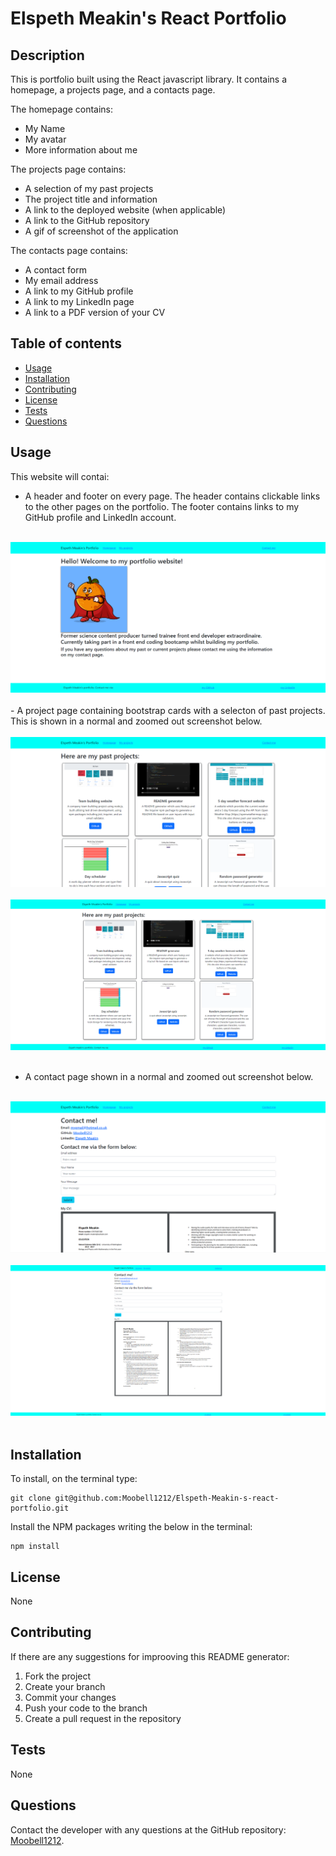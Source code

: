 # Elspeth Meakin's React Portfolio

## Description
This is portfolio built using the React javascript library. It contains a homepage, a projects page, and a contacts page.

The homepage contains:
- My Name
- My avatar
- More information about me

The projects page contains:
- A selection of my past projects
- The project title and information
- A link to the deployed website (when applicable)
- A link to the GitHub repository
- A gif of screenshot of the application

The contacts page contains:
- A contact form
- My email address
- A link to my GitHub profile
- A link to my LinkedIn page
- A link to a PDF version of your CV

## Table of contents
- [Usage](#usage)
- [Installation](#installation)
- [Contributing](#contributing)
- [License](#license)
- [Tests](#tests)
- [Questions](#questions)

## Usage
This website will contai:

- A header and footer on every page. The header contains clickable links to the other pages on the portfolio. The footer contains links to my GitHub profile and LinkedIn account.
<br></br>
<img src= "./Images/homepage.png">
<br></br>
- A project page containing bootstrap cards with a selecton of past projects. This is shown in a normal and zoomed out screenshot below.
<br></br>
<img src= "./Images/projects.png">
<br></br>
<img src= "./Images/portfoliozoomout.png">
<br></br>

- A contact page shown in a normal and zoomed out screenshot below.
<br></br>
<img src= "./Images/contact.png">
<br></br>
<img src= "./Images/contactzoomout.png">
<br></br>

## Installation

To install, on the terminal type:
```
git clone git@github.com:Moobell1212/Elspeth-Meakin-s-react-portfolio.git
```

Install the NPM packages writing the below in the terminal:
```
npm install
```

## License

None

## Contributing
If there are any suggestions for improoving this README generator:
<ol>
<li>Fork the project</li>
<li>Create your branch</li>
<li>Commit your changes</li>
<li>Push your code to the branch</li>
<li>Create a pull request in the repository</li>
</ol>

## Tests
None

## Questions
Contact the developer with any questions at the GitHub repository: [Moobell1212](https://github.com/Moobell1212).